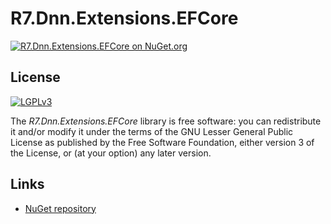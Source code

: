 # R7.Dnn.Extensions.EFCore

[![R7.Dnn.Extensions.EFCore on NuGet.org](https://img.shields.io/nuget/v/R7.Dnn.Extensions.EFCore.svg)](https://www.nuget.org/packages/R7.Dnn.Extensions.EFCore)

## License

[![LGPLv3](http://www.gnu.org/graphics/lgplv3-147x51.png)](http://www.gnu.org/licenses/lgpl.txt)

The *R7.Dnn.Extensions.EFCore* library is free software: you can redistribute it and/or modify it under the terms of 
the GNU Lesser General Public License as published by the Free Software Foundation, either version 3 of the License, 
or (at your option) any later version.

## Links

- [NuGet repository](https://www.nuget.org/packages/R7.Dnn.Extensions.EFCore)

